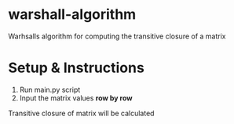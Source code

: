 # warshall-algorithm
Warhsalls algorithm for computing the transitive closure of a matrix

<h1> Setup & Instructions</h1>
 <ol>
  <li>Run main.py script</li>
  <li>Input the matrix values <b> row by row </b></li>
</ol> 

Transitive closure of matrix will be calculated






